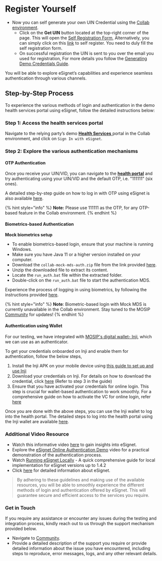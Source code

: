 # Register Yourself

* Now you can self generate your own UIN Credential using the [Collab environment](https://collab.mosip.net/).
  * Click on the **Get UIN** button located at the top-right corner of the page. This will open the [Self Registration Form](https://self-register.collab.mosip.net/), Alternatively, you can simply click on this [link](https://self-register.collab.mosip.net/) to self register. You need to duly fill the self registration form.
  * On successful registration the UIN is sent to you over the email you used for registration, For more details you follow the [Generating Demo Credentials Guide](https://docs.mosip.io/1.2.0/general/collab-getting-started-guide/generating-demo-credentials).

You will be able to explore eSignet’s capabilities and experience seamless authentication through various channels.

## Step-by-Step Process

To experience the various methods of login and authentication in the demo health services portal using eSignet, follow the detailed instructions below:

### Step 1: Access the health services portal

Navigate to the relying party’s demo [**Health Services** ](https://healthservices-mosipid.collab.mosip.net/)portal in the Collab environment, and click on `Sign In with eSignet`.

### Step 2: Explore the various authentication mechanisms

#### OTP Authentication

Once you receive your UIN/VID, you can navigate to the [**health portal**](https://healthservices-mosipid.collab.mosip.net/) and try authenticating using your UIN/VID and the default OTP, i.e. "111111" (six ones).

A detailed step-by-step guide on how to log in with OTP using eSignet is also available [here](../end-user-guide/health-portal/login-with-otp.md).

{% hint style="info" %}
**Note:** Please use 111111 as the OTP, for any OTP-based feature in the Collab environment.
{% endhint %}

#### Biometrics-based Authentication

**Mock biometrics setup**

* To enable biometrics-based login, ensure that your machine is running Windows.
* Make sure you have Java 11 or a higher version installed on your computer.
* Download the `collab-mock-mds-auth.zip` file from the link provided [here](https://drive.google.com/drive/folders/14q7E5pZtfj0eimF3JGzlVfU4eV-MRPCQ).
* Unzip the downloaded file to extract its content.
* Locate the `run_auth.bat` file within the extracted folder.
* Double-click on the `run_auth.bat` file to start the authentication MDS.

Experience the process of logging in using biometrics, by following the instructions provided [here](../end-user-guide/health-portal/login-with-biometrics.md).

{% hint style="info" %}
**Note**: Biometric-based login with Mock MDS is currently unavailable in the Collab environment. Stay tuned to the MOSIP [Community](https://community.mosip.io/) for updates!
{% endhint %}

#### Authentication using Wallet

For our testing, we have integrated with [MOSIP's digital wallet- Inji](https://docs.inji.io/inji-wallet/inji-mobile), which we can use as an authenticator.

To get your credentials onboarded on Inji and enable them for authentication, follow the below steps,

1. Install the Inji APK on your mobile device using [this guide to set up and use Inji](https://docs.mosip.io/inji/inji-mobile-wallet/sandbox-details/inji-setup-guide)
2. Download your credentials on Inji. For details on how to download the credential, click [here](https://docs.inji.io/inji-wallet/inji-mobile/sandbox-details/inji-setup-guide#step-by-step-process) (Refer to step 3 in the guide)
3. Ensure that you have activated your credentials for online login. This step is crucial for wallet-based authentication to work smoothly. For a comprehensive guide on how to activate the VC for online login, refer [here](https://docs.inji.io/inji-wallet/inji-mobile/functional-overview/end-user-guide#activating-a-vc)

Once you are done with the above steps, you can use the Inji wallet to log into the health portal. The detailed steps to log into the health portal using the Inji wallet are available [here](../end-user-guide/health-portal/login-with-qr-code.md).

### Additional Video Resource

* Watch this informative video [here](https://www.youtube.com/watch?v=ZfUPRv71s_0,) to gain insights into eSignet.
* Explore the [eSignet Online Authentication Demo](https://www.youtube.com/watch?v=uNKlmw9KRFg) video for a practical demonstration of the authentication process.
* Watch [Running eSignet Locally](https://youtu.be/nmIZl6Tmt68?si=odKFq3UUQrV1kb6H) - A quick comprehensive guide for local implementation for eSignet versions up to 1.4.2
* Click [here](https://docs.esignet.io/) for detailed information about eSignet.

> By adhering to these guidelines and making use of the available resources, you will be able to smoothly experience the different methods of login and authentication offered by eSignet. This will guarantee secure and efficient access to the services you require.

### Get in Touch

If you require any assistance or encounter any issues during the testing and integration process, kindly reach out to us through the support mechanism provided below.

* Navigate to [Community](https://community.mosip.io/).
* Provide a detailed description of the support you require or provide detailed information about the issue you have encountered, including steps to reproduce, error messages, logs, and any other relevant details.
